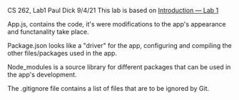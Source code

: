 CS 262, Lab1Paul Dick9/4/21This lab is based on [Introduction — Lab 1](https://cs.calvin.edu/courses/cs/262/kvlinden/01introduction/lab.html)App.js, contains the code, it's were modifications to the app's appearance and functanality take place.Package.json looks like a "driver" for the app, configuring and compiling the other files/packages used in the app.Node_modules is a source library for different packages that can be used in the app's development.The .gitignore file contains a list of files that are to be ignored by Git.